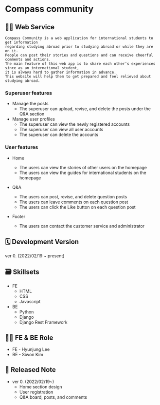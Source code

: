 # Compass community

## 👩‍🏫 Web Service
```
Compass Community is a web application for international students to get information 
regarding studying abroad prior to studying abroad or while they are on it.
People can post their stories and questions and can receive cheerful comments and actions. 
The main feature of this web app is to share each other’s experiences since as an international student, 
it is always hard to gather information in advance. 
This website will help them to get prepared and feel relieved about studying abroad.
```

### Superuser features
* Manage the posts
  * The superuser can upload, revise, and delete the posts under the Q&A section
* Manage user profiles
  * The superuser can view the newly registered accounts
  * The superuser can view all user accounts
  * The superuser can delete the accounts

### User features
* Home
  * The users can view the stories of other users on the homepage
  * The users can view the guides for international students on the homepage

* Q&A
  * The users can post, revise, and delete question posts
  * The users can leave comments on each question post
  * The users can click the Like button on each question post

* Footer
  * The users can contact the customer service and administrator

## 🗓 Development Version
ver 0. (2022/02/19 ~ present)

## 🗃 Skillsets
* FE
  * HTML
  * CSS
  * Javascript
* BE
  * Python
  * Django
  * Django Rest Framework

## 👨‍💻 FE & BE Role
* FE - Hyunjung Lee
* BE - Siwon Kim

## 📜 Released Note
* ver 0. (2022/02/19~)
  * Home section design
  * User registration
  * Q&A board, posts, and comments
